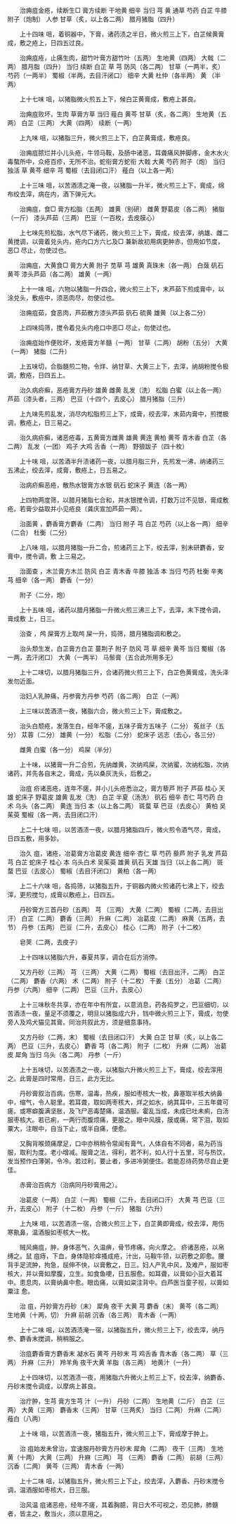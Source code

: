 <!-- { "loadSidebar": true } -->
　　治痈疽金疮，续断生□ 膏方续断 干地黄 细辛 当归 芎 黄 通草 芍药 白芷 牛膝 附子（炮制） 人参 甘草（炙，以上各二两） 腊月猪脂（四升）

　　上十四味 咀，着铜器中，下膏，诸药渍之半日，微火煎三上下，白芷候黄膏成，敷之疮上，日四五过良。

　　治痈疽疮，止痛生肉，甜竹叶膏方甜竹叶（五两） 生地黄（四两） 大戟（二两） 腊月脂（四升） 当归 续断 白芷 草 芎 防风（各二两） 甘草（一两半，炙） 芍药（一两半） 蜀椒（半两，去目汗闭口） 细辛 大黄 杜仲（各半两） 黄 （半两）

　　上十七味 咀，以猪脂微火煎五上下，候白芷黄膏成，敷疮上甚良。

　　治痈疽败坏，生肉 草膏方草 当归 薤白 黄芩 甘草（炙，各二两） 生地黄（五两） 白芷（三两） 大黄（四两） 续断（一两）

　　上九味 咀，以猪脂三升，微火煎三上下，白芷黄膏成，敷疮良。

　　治痈疽脓烂并小儿头疮，牛领马鞍，及肠中诸恶，耳聋痛风肿脚疼，金木水火毒螯所中，众疮百疹，无所不治。蛇衔膏方蛇衔 大戟 大黄 芍药 附子（炮） 当归 独活 草 黄芩 细辛 芎 蜀椒（去目闭口汗） 薤白（以上各一两）

　　上十三味 咀，以苦酒渍之淹一夜，以猪脂一升半，微火煎三上下，膏成，绵布绞去滓，病在内，酒下弹元大。

　　治痈疽，食□ 膏方松脂（五两） 雄黄（别研） 雌黄 野葛皮（各二两） 猪脂（一斤） 漆头芦茹（三两） 巴豆（一百枚，去皮膜心）

　　上七味先煎松脂，水气尽下诸药，微火煎三上下，膏成，绞去滓，纳雄、雌二黄搅调，以膏着兑头内，疮内口方六匕及□ 兼新故初用病更肿赤，但用如节度，恶□ 尽止，勿使过也。

　　治痈疽，大黄食□ 膏方大黄 附子 苋草 芎 雄黄 真珠末（各一两） 白蔹 矾石 黄芩 漆头芦茹（各二两） 雄黄（一两）

　　上十一味 咀，六物以猪脂一升四合，微火煎三上下，末芦茹下煎成膏中，以涂兑头，敷疮中，须恶肉尽，勿使过也。

　　治痈疽茹，食恶肉，芦茹散方漆头芦茹 矾石 硫黄 雄黄（以上各二分）

　　上四味捣筛，搅令着兑头内疮口中恶□ 尽止，勿使过也。

　　治痈疽始作便败坏，发疮膏方羊髓（一两） 甘草（二两） 胡粉（五分） 大黄（一两） 猪脂（二升）

　　上五味切，合脂髓煎二物，令烊、纳甘草、大黄三上下，去滓，纳胡粉搅令极调，敷疮，日四五上。

　　治久病疥癣，恶疮膏方丹砂 雄黄 雌黄 乱发（洗） 松脂 白蜜（以上各一两） 芦茹（漆头者，三两） 巴豆（十四个，去皮心） 腊月猪脂（三升）

　　上九味先煎乱发，消尽内松脂煎三上下，成膏，绞去滓，末茹内膏中，煎搅极调，敷疮上，日三易之。

　　治久病疥癣，诸恶疮毒，五黄膏方雌黄 雄黄 黄连 黄柏 黄芩 青木香 白芷（各二两） 乱发（一团） 鸡子 大鸡 舌香（一两） 野狼跋子（四十枚）

　　上十味 咀，以苦酒半升渍诸药一夜，以腊月脂三升，先煎发一沸，纳诸药三五沸止，绞去滓，成膏，敷疮上，日五易之。

　　治病疥癣恶疮，散热水银膏方水银 矾石 蛇床子 黄连（各一两）

　　上四物两度筛，以腊月猪脂七合和，并水银搅令调，打数万过不见银，膏成敷疮。若膏少益取并小见疮良（龚庆宣加芦茹一两）。

　　治面黄 ，麝香膏方麝香（二两） 当归 附子 芎 白芷 芍药（以上各一两） 细辛（二合） 杜衡（二分）

　　上八味 咀，以腊月猪脂一升二合，煎诸药三上下，绞去滓，别末研麝香，安膏中，搅令调，敷 上三易之。

　　治面查 ，木兰膏方木兰 防风 白芷 青木香 牛膝 独活 本 当归 芍药 杜衡 辛夷 芎 细辛（各一两） 麝香（一分）

　　附子（二分，炮）

　　上十五味 咀，诸药以腊月猪脂一升微火煎三沸三上下，去滓，末下搅令调，膏成敷 上，日三。

　　治查 ，鸬 屎膏方上取鸬 屎一升，捣筛，腊月猪脂调和敷之。

　　治头颓生发，白芷膏方白芷 蔓荆子 附子 防风 芎 草 细辛 黄芩 当归 蜀椒（各一两，去汗闭口） 大黄（一两半） 马鬃膏（五合此所用多无）

　　上十二味切，以腊月猪脂三升，合诸药微火煎三上下，白芷色黄膏成，洗头泽发勿近面。

　　治妇人乳肿痛，丹参膏方丹参 芍药（各二两） 白芷（一两）

　　上三味以苦酒渍一夜，猪脂六合，微火煎三上下，膏成敷之。

　　治头白颓疮，发落生白，经年不瘥，五味子膏方五味子（二分） 菟丝子（五分） 苁蓉（二分） 雄黄（一分） 松脂（二分） 蛇床子 远志（去心，各三分）

　　雌黄 白蜜（各一分） 鸡屎（半分）

　　上十味，以猪膏一升二合煎，先纳雌黄，次纳鸡屎，次纳蜜，次纳松脂，次纳诸药，并先各自末之，膏成，先以桑灰洗头，后敷之。

　　治疽 疥诸恶疮，连年不瘥，并小儿头疮悉治之，膏方藜芦 附子 芦茹 桂心 天雄 蛇床子 野葛皮 雄黄 乱发（洗） 白芷 半夏（汤洗） 矾石 细辛 杏仁 芎芍药 白术 乌头（各二两） 黄连 当归 本（以上各二两） 斑蝥 草 巴豆（去皮心） 黄柏 吴茱萸 蜀椒（各一两，去目闭口汗）

　　上二十七味 咀，以苦酒渍一夜，以腊月猪脂四斤，微火煎令酒气尽，膏成，日四五敷，用多妙。

　　治久 疽，诸疮，冶葛膏方冶葛皮 黄连 细辛 杏仁 草 芍药 藜芦 附子 乳发 芦茹 芎 白芷 蛇床子 桂心 本 乌头白术 吴茱萸 雄黄 矾石 天雄 当归（以上各二两） 斑蝥 巴豆（去皮心） 蜀椒（去目汗闭口） 黄柏（各一两）

　　上二十六味 咀，各捣筛，以猪脂五升，于铜器内微火煎诸药七沸上下，绞去滓，更煎搅匀，成膏以敷疮上，日四五。

　　丹砂膏方三首丹砂（五两） 芎 （三两） 大黄（二两） 蜀椒（二两，去目出汗） 白芷（二两） 麝香（三两） 升麻（二两） 冶葛皮（二两） 麻黄（五两，去节） 丹参（五两） 巴豆（二升，去皮心） 桂心（二两） 附子（十二枚）

　　皂荚（二两，去皮子）

　　上十四味以猪脂六升，春夏共享，调合在后方消停。

　　又方丹砂（三两） 芎 （三两） 大黄（二两） 蜀椒（去目出汗，二两） 白芷（二两） 麝香（六两） 术（二两） 附子（十二枚） 干姜（五分） 冶葛（二两） 丹参（六两） 细辛（二两） 巴豆（三升，去皮心）

　　上十三味秋冬共享，亦在年中有所宜，以意消息，药各捣罗之，巴豆细切，以苦酒渍一夜，量足不须覆之，明旦以猪脂成六升，铛中微火煎三上下，膏成，勿使旁人及鸡犬猫见其膏。同治共叙此方，须是细意事持。

　　又方丹砂（二两，末） 蜀椒（去目闭口汗） 大黄 白芷 甘草（炙，以上各二两） 巴豆（三升，去皮心） 麝香 芎（各二两） 附子（二枚） 升麻（二两） 冶葛皮 犀角 当归 乌头（各二两） 丹参（一斤）

　　上十五味切，以苦酒渍之一夜，以猪脂六升微火煎三上下，膏成，绞去滓用之。此膏是四时常用，日三，此方无比。

　　丹砂膏叙治百病，伤寒，温毒，热疾，服如枣核大一枚，鼻塞取半核大纳鼻中，缩气，令人聪里。若耳聋，取如两枣核大，烊之如水，纳其耳中，三五年聋可瘥。或寒癖腹满坚胀，及飞尸恶毒楚痛，温酒服。霍乱当成，未成已吐未痢，白汤服枣核大。若已痢，一两行而腹烦痛，更服之。眼中风膜，膜或痛，常下泪，取如粟大，注眼中，自当下止，或半自痛，便愈。

　　又胸背喉颈痛摩足，口中亦稍稍令常闻有膏气，人体自有不同者，易为药当服，取利为度。老小增减。服膏之法，得利，若不利，如人行十五里，可与热饮，发当预作白薄粥，令冷。若过利，要止者，多进冷粥便住。若能忍待药势尽自止更佳。

　　赤膏治百病方（治病同丹砂膏用之）。

　　冶葛皮（一两） 白芷（一两） 蜀椒（二升，去目闭口汗） 大黄 芎 巴豆（三升，去皮心） 附子（十二枚） 丹参（一斤） 猪脂（六升）

　　上九味 咀，以苦酒渍一宿，合微火煎三上下，白芷黄即膏成，绞去滓，用伤寒鼽鼻，温酒服如枣核大一枚。

　　贼风痈疽，肿，身体恶气，久温痹，骨节疼痛，向火摩之。 疥诸恶疮，以帛缚之。鼠 疽痔，下血，身体隐轸痒搔成疮，汁出，马鞍牛领，以药敷之即愈。腰背手足流肿，拘急，屈伸不快，以膏敷之，日三。妇人产乳中风，及难产，服如枣核大，并以膏如摩腹，立生。如食鱼哽，日五服愈。如耳聋，以膏如小豆大着耳中。患息肉，以膏纳鼻中愈。眼齿痛，以膏如粢注背中。白芦医当童子视，以膏如粟注 愈。

　　治 疽，丹妙膏方丹砂（末） 犀角 夜干 大黄 芎 麝香（末） 黄芩（各二两） 生地黄（十两，切） 升麻 前胡 沉香（各三两） 青木香（一两）

　　上十二味 咀，以苦酒渍淹一宿，以猪脂五升，微火煎三上下，绞去滓，纳丹参、麝香末搅调，稍稍服之。

　　治疽麝香膏方麝香末 凝水石 黄芩 丹砂末 芎 鸡舌香 青木香（各二两） 草（三两） 升麻（三升） 羚羊角 夜干大黄 羊脂（各三两） 地黄汁（一升）

　　上十四味切，以苦酒渍一夜，用猪脂六升微火上煎三上下，绞去滓，纳麝香、丹砂末搅令调成，以摩病上甚良。

　　治疔肿，生芎 膏方生芎 汁（一升） 丹砂（二两） 生地黄（二斤） 白芷（三两） 大黄（三两） 麝香末（三两） 甘草（三两炙） 当归（二两） 升麻（二两） 薤白（八两）

　　上十味 咀，以苦酒渍一夜，猪脂五升，微火煎三上下，膏成摩于肿上。

　　治 疽始发未曾治，宜速服丹砂膏方丹砂末 犀角（二两） 夜干（三两） 生地黄（十两） 大黄（三两） 升麻（三两） 芎 （三两） 麝香（二两） 前胡（三两） 沉香（二两） 黄芩（三两） 青木香（一两）

　　上十二味 咀，以猪脂五升，微火煎三上下止，绞去滓，入麝香、丹砂末搅令调，温酒服如枣核大，日三服。

　　治风温 疽诸恶疮，经年不瘥，其着胸臆，背日大不可视之，恐见肺，肺髓者，皆主之，敷当火，须以意用之。

